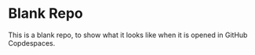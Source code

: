 # Blank Repo

This is a blank repo, to show what it looks like when it is opened in GitHub Copdespaces.
